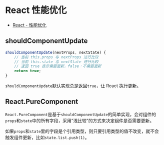 # React 性能优化

- [React - 性能优化](https://zh-hans.reactjs.org/docs/optimizing-performance.html)

## shouldComponentUpdate

```js
shouldComponentUpdate(nextProps, nextState) {
    // 当前 this.props 与 nextProps 进行比较
    // 当前 this.state 与 nextState 进行比较
    // 返回 true 表示需要更新，false：不需要更新
    return true;
}
```

`shouldComponentUpdate`默认实现总是返回`true`，让 React 执行更新。

## React.PureComponent

`React.PureComponent`是基于`shouldComponentUpdate`的简单实现，会对组件的`props`和`state`中的所有字段，采用“浅比较”的方式来决定组件是否需要更新。

如果`props`和`state`里的字段是个引用类型，则只要引用类型的值不改变，就不会触发组件更新，比如`state.list.push(1)`。


